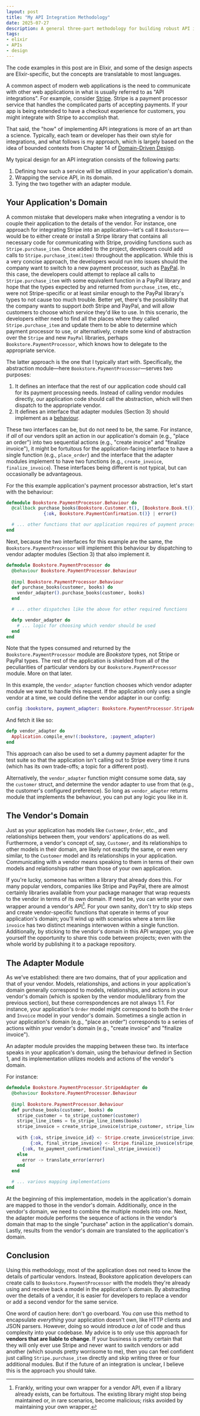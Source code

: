 ```yaml
---
layout: post
title: "My API Integration Methodology"
date: 2025-07-27
description: A general three-part methodology for building robust API integrations.
tags:
- elixir
- APIs
- design
---
```


The code examples in this post are in Elixir, and some of the design aspects are Elixir-specific, but the concepts are translatable to most languages.

A common aspect of modern web applications is the need to communicate with other web applications in what is usually referred to as "API integrations".  For example, consider [Stripe].  Stripe is a payment processor service that handles the complicated parts of accepting payments.  If your app is being extended to have a checkout experience for customers, you might integrate with Stripe to accomplish that.

That said, the "how" of implementing API integrations is more of an art than a science.  Typically, each team or developer has their own style for integrations, and what follows is my approach, which is largely based on the idea of bounded contexts from Chapter 14 of [Domain-Driven Design].

My typical design for an API integration consists of the following parts:
1. Defining how such a service will be utilized in your application's domain.
2. Wrapping the service API, in its domain.
3. Tying the two together with an adapter module.

## Your Application's Domain

A common mistake that developers make when integrating a vendor is to couple their application to the details of the vendor.  For instance, one approach for integrating Stripe into an application—let's call it `Bookstore`—would be to either create or install a Stripe library that contains all necessary code for communicating with Stripe, providing functions such as `Stripe.purchase_item`.  Once added to the project, developers could add calls to `Stripe.purchase_item(item)` throughout the application.  While this is a very concise approach, the developers would run into issues should the company want to switch to a new payment processor, such as [PayPal].  In this case, the developers could attempt to replace all calls to `Stripe.purchase_item` with some equivalent function in a PayPal library and hope that the types expected by and returned from `purchase_item`, etc., were not Stripe-specific or at least similar enough to the PayPal library's types to not cause too much trouble.  Better yet, there's the possibility that the company wants to support _both_ Stripe and PayPal, and will allow customers to choose which service they'd like to use.  In this scenario, the developers either need to find all the places where they called `Stripe.purchase_item` and update them to be able to determine which payment processor to use, or alternatively, create some kind of abstraction over the `Stripe` and new `PayPal` libraries, perhaps `Bookstore.PaymentProcessor`, which knows how to delegate to the appropriate service.

The latter approach is the one that I typically start with.  Specifically, the abstraction module—here `Bookstore.PaymentProcessor`—serves two purposes:

1. It defines an interface that the rest of our application code should call for its payment processing needs.  Instead of calling vendor modules directly, our application code should call the abstraction, which will then dispatch to the appropriate vendor.
2. It defines an interface that adapter modules (Section 3) should implement as a [behaviour].

These two interfaces can be, but do not need to be, the same.  For instance, if *all* of our vendors split an action in our application's domain (e.g., "place an order") into two sequential actions (e.g., "create invoice" and "finalize invoice"), it might be fortuitous for the application-facing interface to have a single function (e.g., `place_order`) and the interface that the adapter modules implement to have two functions (e.g., `create_invoice`, `finalize_invoice`).  These interfaces being different is not typical, but can occasionally be advantageous.

For the this example application's payment processor abstraction, let's start with the behaviour:
```elixir
defmodule Bookstore.PaymentProcessor.Behaviour do
  @callback purchase_books(Bookstore.Customer.t(), [Bookstore.Book.t()]) ::
              {:ok, Bookstore.PaymentConfirmation.t()} | error()

  # ... other functions that our application requires of payment processors
end
```

Next, because the two interfaces for this example are the same, the `Bookstore.PaymentProcessor` will implement this behaviour by dispatching to vendor adapter modules (Section 3) that also implement it.

```elixir
defmodule Bookstore.PaymentProcessor do
  @behaviour Bookstore.PaymentProcessor.Behaviour
  
  @impl Bookstore.PaymentProcessor.Behaviour
  def purchase_books(customer, books) do
    vendor_adapter().purchase_books(customer, books)
  end

  # ... other dispatches like the above for other required functions

  defp vendor_adapter do
    # ... logic for choosing which vendor should be used
  end
end
```

Note that the types consumed and returned by the `Bookstore.PaymentProcessor` module are *Bookstore* types, not Stripe or PayPal types.  The rest of the application is shielded from all of the peculiarities of particular vendors by our `Bookstore.PaymentProcessor` module.  More on that later.

In this example, the `vendor_adapter` function chooses which vendor adapter module we want to handle this request.  If the application only uses a single vendor at a time, we could define the vendor adapter in our config:

```elixir
config :bookstore, payment_adapter: Bookstore.PaymentProcessor.StripeAdapter
```

And fetch it like so:

```elixir
defp vendor_adapter do
  Application.compile_env!(:bookstore, :payment_adapter)
end
```

This approach can also be used to set a dummy payment adapter for the test suite so that the application isn't calling out to Stripe every time it runs (which has its own trade-offs; a topic for a different post).

Alternatively, the `vendor_adapter` function might consume some data, say the `customer` struct, and determine the vendor adapter to use from that (e.g., the customer's configured preference).  So long as `vendor_adapter` returns module that implements the behaviour, you can put any logic you like in it.

## The Vendor's Domain

Just as your application has models like `Customer`, `Order`, etc., and relationships between them, your vendors' applications do as well.  Furthermore, a vendor's concept of, say, `Customer`, and its relationships to other models in their domain, are likely not exactly the same, or even very similar, to the `Customer` model and its relationships in your application.  Communicating with a vendor means speaking to them in terms of their own models and relationships rather than those of your own application.

If you're lucky, someone has written a library that already does this.  For many popular vendors, companies like Stripe and PayPal, there are almost certainly libraries available from your package manager that wrap requests to the vendor in terms of its own domain.  If need be, you can write your own wrapper around a vendor's API[^1].  For your own sanity, don't try to skip steps and create vendor-specific functions that operate in terms of your application's domain; you'll wind up with scenarios where a term like `invoice` has two distinct meanings interwoven within a single function.  Additionally, by sticking to the vendor's domain in this API wrapper, you give yourself the opportunity to share this code between projects; even with the whole world by publishing it to a package repository.

## The Adapter Module

As we've established: there are two domains, that of your application and that of your vendor.  Models, relationships, and actions in your application's domain generally correspond to models, relationships, and actions in your vendor's domain (which is spoken by the vendor module/library from the previous section), but these correspondences are not always 1:1.  For instance, your application's `Order` model might correspond to both the `Order` and `Invoice` model in your vendor's domain.  Sometimes a single action in your application's domain (e.g., "place an order") corresponds to a series of actions within your vendor's domain (e.g., "create invoice" and "finalize invoice").

An adapter module provides the mapping between these two.  Its interface speaks in your application's domain, using the behaviour defined in Section 1, and its implementation utilizes models and actions of the vendor's domain.

For instance:

```elixir
defmodule Bookstore.PaymentProcessor.StripeAdapter do
  @behaviour Bookstore.PaymentProcessor.Behaviour
  
  @impl Bookstore.PaymentProcessor.Behaviour
  def purchase_books(customer, books) do
    stripe_customer = to_stripe_customer(customer)
    stripe_line_items = to_stripe_line_items(books)
    stripe_invoice = create_stripe_invoice(stripe_customer, stripe_line_items)
    
    with {:ok, stripe_invoice_id} <- Stripe.create_invoice(stripe_invoice),
         {:ok, final_stripe_invoice} <- Stripe.finalize_invoice(stripe_invoice_id) do
      {:ok, to_payment_confirmation(final_stripe_invoice)}
    else
      error -> translate_error(error)
    end
  end

  # ... various mapping implementations
end
```

At the beginning of this implementation, models in the application's domain are mapped to those in the vendor's domain.  Additionally, once in the vendor's domain, we need to combine the multiple models into one.  Next, the adapter module performs the sequence of actions in the vendor's domain that map to the single "purchase" action in the application's domain.  Lastly, results from the vendor's domain are translated to the application's domain.

## Conclusion

Using this methodology, most of the application does not need to know the details of particular vendors.  Instead, Bookstore application developers can create calls to `Bookstore.PaymentProcessor` with the models they're already using and receive back a model in the application's domain.  By abstracting over the details of a vendor, it is easier for developers to replace a vendor or add a second vendor for the same service.

One word of caution here: don't go overboard.  You *can* use this method to encapsulate *everything* your application doesn't own, like HTTP clients and JSON parsers.  However, doing so would introduce *a lot* of code and thus complexity into your codebase.  My advice is to only use this approach for **vendors that are liable to change**.  If your business is pretty certain that they will only ever use Stripe and never want to switch vendors or add another (which sounds pretty worrisome to me), then you can feel confident just calling `Stripe.purchase_item` directly and skip writing three or four additional modules.  But if the future of an integration is unclear, I believe this is the approach you should take.

[^1]: Frankly, writing your own wrapper for a vendor API, even if a library already exists, can be fortuitous.  The existing library might stop being maintained or, in rare scenarios, become malicious; risks avoided by maintaining your own wrapper.

[Stripe]: https://stripe.com
[PayPal]: https://www.paypal.com
[Domain-Driven Design]: https://www.domainlanguage.com/ddd/blue-book/
[behaviour]: https://elixir-lang.org/getting-started/typespecs-and-behaviours.html#behaviours
